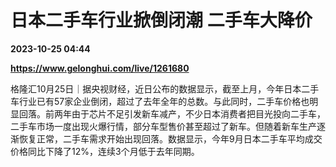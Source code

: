 # 日本二手车行业掀倒闭潮 二手车大降价

**2023-10-25 04:44**

**https://www.gelonghui.com/live/1261680**

格隆汇10月25日｜据央视财经，近日公布的数据显示，截至上月，今年日本二手车行业已有57家企业倒闭，超过了去年全年的总数。与此同时，二手车价格也明显回落。前两年由于芯片不足引发新车减产，不少日本消费者把目光投向二手车，二手车市场一度出现火爆行情，部分车型售价甚至超过了新车。但随着新车生产逐渐恢复正常，二手车需求开始出现回落。数据显示，今年9月日本二手车平均成交价格同比下降了12%，连续3个月低于去年同期。